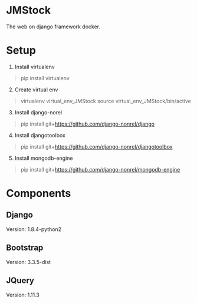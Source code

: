 # JMStock
The web on django framework docker.

# Setup
1. Install virtualenv
  > pip install virtualenv
2. Create virtual env
  > virtualenv virtual_env_JMStock
  > source virtual_env_JMStock/bin/active
3. Install django-norel
  > pip install git+https://github.com/django-nonrel/django
4. Install djangotoolbox
  > pip install git+https://github.com/django-nonrel/djangotoolbox
5. Install mongodb-engine
  > pip install git+https://github.com/django-nonrel/mongodb-engine

# Components
## Django
Version: 1.8.4-python2

## Bootstrap
Version: 3.3.5-dist

## JQuery
Version: 1.11.3
